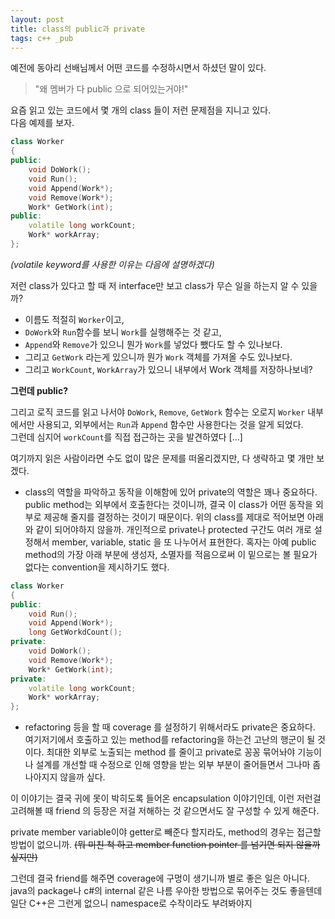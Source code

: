 ```yaml
---
layout: post
title: class의 public과 private
tags: c++ _pub
---
```


예전에 동아리 선배님께서 어떤 코드를 수정하시면서 하셨던 말이 있다.

> "왜 멤버가 다 public 으로 되어있는거야!"

요즘 읽고 있는 코드에서 몇 개의 class 들이 저런 문제점을 지니고 있다.  
다음 예제를 보자.

```cpp
class Worker
{
public:
    void DoWork();
    void Run();
    void Append(Work*);
    void Remove(Work*);
    Work* GetWork(int);
public:
    volatile long workCount;
    Work* workArray;
};
```

*(volatile keyword를 사용한 이유는 다음에 설명하겠다)*

저런 class가 있다고 할 때 저 interface만 보고 class가 무슨 일을 하는지 알 수 있을까?

* 이름도 적절히 `Worker`이고,
* `DoWork`와 `Run`함수를 보니 `Work`를 실행해주는 것 같고,
* `Append`와 `Remove`가 있으니 뭔가 `Work`를 넣었다 뺐다도 할 수 있나보다.
* 그리고 `GetWork` 라는게 있으니까 뭔가 `Work` 객체를 가져올 수도 있나보다.
* 그리고 `WorkCount`, `WorkArray`가 있으니 내부에서 Work 객체를 저장하나보네?

**그런데 public?** 

그리고 로직 코드를 읽고 나서야 `DoWork`, `Remove`, `GetWork` 함수는 오로지 `Worker` 내부에서만 사용되고, 외부에서는 `Run`과 `Append` 함수만 사용한다는 것을 알게 되었다.  
그런데 심지어 `workCount`를 직접 접근하는 곳을 발견하였다 [...]

여기까지 읽은 사람이라면 수도 없이 많은 문제를 떠올리겠지만, 다 생략하고 몇 개만 보겠다.

* class의 역할을 파악하고 동작을 이해함에 있어 private의 역할은 꽤나 중요하다. public method는 외부에서 호출한다는 것이니까, 결국 이 class가 어떤 동작을 외부로 제공해 줄지를 결정하는 것이기 때문이다. 위의 class를 제대로 적어보면 아래와 같이 되어야하지 않을까. 개인적으로 private나 protected 구간도 여러 개로 설정해서 member, variable, static 을 또 나누어서 표현한다. 혹자는 아예 public method의 가장 아래 부분에 생성자, 소멸자를 적음으로써 이 밑으로는 볼 필요가 없다는 convention을 제시하기도 했다.

```cpp
class Worker
{
public:
    void Run();
    void Append(Work*);
    long GetWorkdCount();
private:
    void DoWork();
    void Remove(Work*);
    Work* GetWork(int);
private:
    volatile long workCount;
    Work* workArray;
};
```

* refactoring 등을 할 때 coverage 를 설정하기 위해서라도 private은 중요하다. 여기저기에서 호출하고 있는 method를 refactoring을 하는건 고난의 행군이 될 것이다. 최대한 외부로 노출되는 method 를 줄이고 private로 꽁꽁 묶어놔야 기능이나 설계를 개선할 때 수정으로 인해 영향을 받는 외부 부분이 줄어들면서 그나마 좀 나아지지 않을까 싶다.

이 이야기는 결국 귀에 못이 박히도록 들어온 encapsulation 이야기인데, 이런 저런걸 고려해볼 때 friend 의 등장은 저걸 저해하는 것 같으면서도 잘 구성할 수 있게 해준다.

private member variable이야 getter로 빼준다 할지라도, method의 경우는 접근할 방법이 없으니까.
~~(뭐 미친 척 하고 member function pointer 를 넘기면 되지 않을까 싶지만)~~

그런데 결국 friend를 해주면 coverage에 구멍이 생기니까 별로 좋은 일은 아니다.  
java의 package나 c#의 internal 같은 나름 우아한 방법으로 묶어주는 것도 좋을텐데 일단 C++은 그런게 없으니 namespace로 수작이라도 부려봐야지